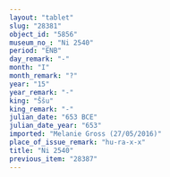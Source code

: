 ```yaml
---
layout: "tablet"
slug: "28381"
object_id: "5856"
museum_no_: "Ni 2540"
period: "ENB"
day_remark: "-"
month: "I"
month_remark: "?"
year: "15"
year_remark: "-"
king: "Ššu"
king_remark: "-"
julian_date: "653 BCE"
julian_date_year: "653"
imported: "Melanie Gross (27/05/2016)"
place_of_issue_remark: "hu-ra-x-x"
title: "Ni 2540"
previous_item: "28387"
---
```

